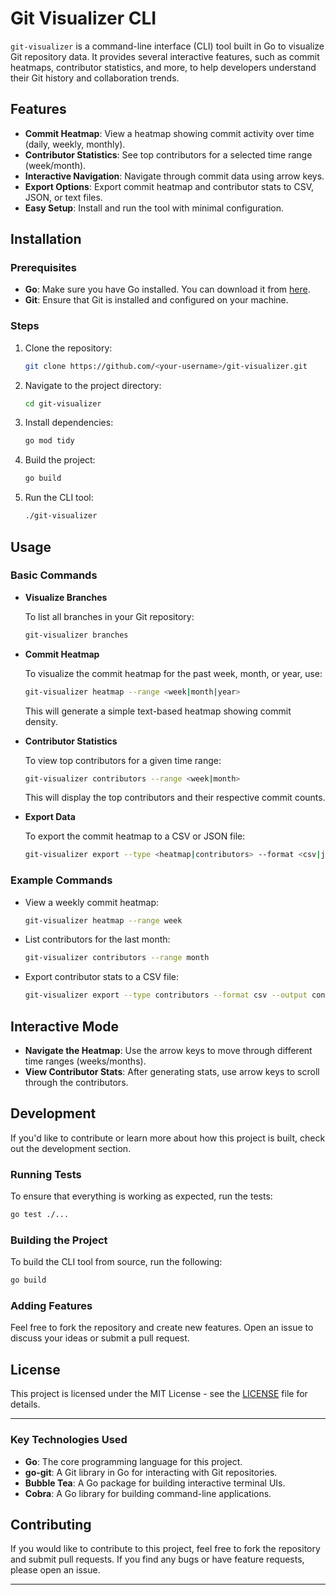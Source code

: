 # Git Visualizer CLI

`git-visualizer` is a command-line interface (CLI) tool built in Go to visualize Git repository data. It provides several interactive features, such as commit heatmaps, contributor statistics, and more, to help developers understand their Git history and collaboration trends.

## Features

- **Commit Heatmap**: View a heatmap showing commit activity over time (daily, weekly, monthly).
- **Contributor Statistics**: See top contributors for a selected time range (week/month).
- **Interactive Navigation**: Navigate through commit data using arrow keys.
- **Export Options**: Export commit heatmap and contributor stats to CSV, JSON, or text files.
- **Easy Setup**: Install and run the tool with minimal configuration.

## Installation

### Prerequisites

- **Go**: Make sure you have Go installed. You can download it from [here](https://golang.org/doc/install).
- **Git**: Ensure that Git is installed and configured on your machine.

### Steps

1. Clone the repository:

   ```bash
   git clone https://github.com/<your-username>/git-visualizer.git
   ```

2. Navigate to the project directory:

   ```bash
   cd git-visualizer
   ```

3. Install dependencies:

   ```bash
   go mod tidy
   ```

4. Build the project:

   ```bash
   go build
   ```

5. Run the CLI tool:

   ```bash
   ./git-visualizer
   ```

## Usage

### Basic Commands

- **Visualize Branches**

  To list all branches in your Git repository:

  ```bash
  git-visualizer branches
  ```

- **Commit Heatmap**

  To visualize the commit heatmap for the past week, month, or year, use:

  ```bash
  git-visualizer heatmap --range <week|month|year>
  ```

  This will generate a simple text-based heatmap showing commit density.

- **Contributor Statistics**

  To view top contributors for a given time range:

  ```bash
  git-visualizer contributors --range <week|month>
  ```

  This will display the top contributors and their respective commit counts.

- **Export Data**

  To export the commit heatmap to a CSV or JSON file:

  ```bash
  git-visualizer export --type <heatmap|contributors> --format <csv|json> --output <filename>
  ```

### Example Commands

- View a weekly commit heatmap:

  ```bash
  git-visualizer heatmap --range week
  ```

- List contributors for the last month:

  ```bash
  git-visualizer contributors --range month
  ```

- Export contributor stats to a CSV file:

  ```bash
  git-visualizer export --type contributors --format csv --output contributors.csv
  ```

## Interactive Mode

- **Navigate the Heatmap**: Use the arrow keys to move through different time ranges (weeks/months).
- **View Contributor Stats**: After generating stats, use arrow keys to scroll through the contributors.

## Development

If you'd like to contribute or learn more about how this project is built, check out the development section.

### Running Tests

To ensure that everything is working as expected, run the tests:

```bash
go test ./...
```

### Building the Project

To build the CLI tool from source, run the following:

```bash
go build
```

### Adding Features

Feel free to fork the repository and create new features. Open an issue to discuss your ideas or submit a pull request.

## License

This project is licensed under the MIT License - see the [LICENSE](LICENSE) file for details.

---

### Key Technologies Used

- **Go**: The core programming language for this project.
- **go-git**: A Git library in Go for interacting with Git repositories.
- **Bubble Tea**: A Go package for building interactive terminal UIs.
- **Cobra**: A Go library for building command-line applications.

## Contributing

If you would like to contribute to this project, feel free to fork the repository and submit pull requests. If you find any bugs or have feature requests, please open an issue.

---

